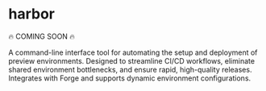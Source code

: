 # harbor


🔥 COMING SOON 🔥


A command-line interface tool for automating the setup and deployment of preview environments. Designed to streamline CI/CD workflows, eliminate shared environment bottlenecks, and ensure rapid, high-quality releases. Integrates with Forge and supports dynamic environment configurations.
